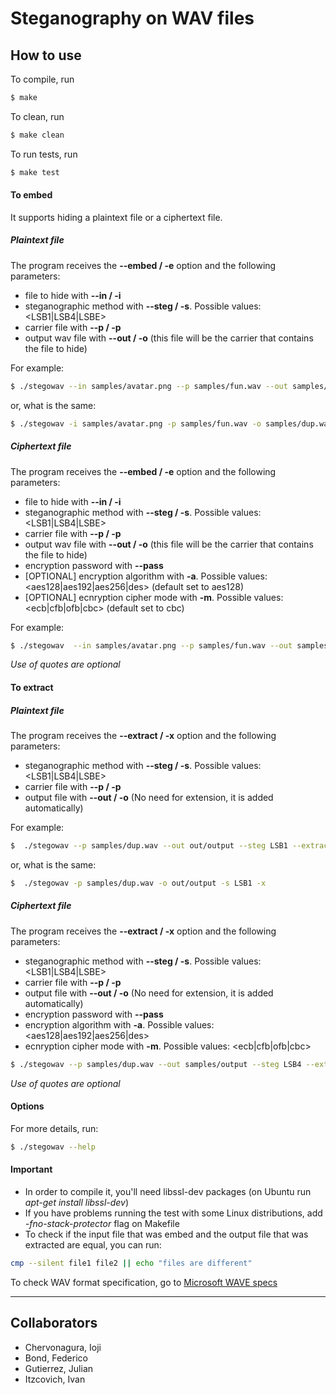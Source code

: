 # Steganography on WAV files

## How to use

To compile, run
```bash
$ make
```

To clean, run
```bash
$ make clean
```

To run tests, run
```bash
$ make test
```

#### To embed

It supports hiding a plaintext file or a ciphertext file.

##### Plaintext file

The program receives the **--embed / -e** option and the following parameters:

* file to hide with **--in / -i**
* steganographic method with **--steg / -s**. Possible values: &lt;LSB1|LSB4|LSBE&gt;
* carrier file with **--p / -p**
* output wav file with **--out / -o** (this file will be the carrier that contains the file to hide)

For example:

```bash
$ ./stegowav --in samples/avatar.png --p samples/fun.wav --out samples/dup.wav --steg LSB4 --embed
```
or, what is the same:
```bash
$ ./stegowav -i samples/avatar.png -p samples/fun.wav -o samples/dup.wav -s LSB4 -e
```

##### Ciphertext file

The program receives the **--embed / -e** option and the following parameters:

* file to hide with **--in / -i**
* steganographic method with **--steg / -s**. Possible values: &lt;LSB1|LSB4|LSBE&gt;
* carrier file with **--p / -p**
* output wav file with **--out / -o** (this file will be the carrier that contains the file to hide)
* encryption password with **--pass**
* [OPTIONAL] encryption algorithm with **-a**. Possible values:  &lt;aes128|aes192|aes256|des&gt; (default set to aes128)
* [OPTIONAL] ecnryption cipher mode with **-m**. Possible values: &lt;ecb|cfb|ofb|cbc&gt; (default set to cbc)

For example:

```bash
$ ./stegowav  --in samples/avatar.png --p samples/fun.wav --out samples/dup.wav --steg LSB4 --embed -a "aes192" -m cfb --pass "thePassword"
```

*Use of quotes are optional*

#### To extract

##### Plaintext file

The program receives the **--extract / -x** option and the following parameters:

* steganographic method with **--steg / -s**. Possible values: &lt;LSB1|LSB4|LSBE&gt;
* carrier file with **--p / -p**
* output file with **--out / -o** (No need for extension, it is added automatically)

For example:

```bash
$  ./stegowav --p samples/dup.wav --out out/output --steg LSB1 --extract
```

or, what is the same:

```bash
$  ./stegowav -p samples/dup.wav -o out/output -s LSB1 -x
```

##### Ciphertext file

The program receives the **--extract / -x** option and the following parameters:

* steganographic method with **--steg / -s**. Possible values: &lt;LSB1|LSB4|LSBE&gt;
* carrier file with **--p / -p**
* output file with **--out / -o** (No need for extension, it is added automatically)
* encryption password with **--pass**
* encryption algorithm with **-a**. Possible values:  &lt;aes128|aes192|aes256|des&gt;
* ecnryption cipher mode with **-m**. Possible values: &lt;ecb|cfb|ofb|cbc&gt;

```bash
$ ./stegowav --p samples/dup.wav --out samples/output --steg LSB4 --extract -a "aes192" -m cfb --pass "thePassword"
```

*Use of quotes are optional*

#### Options

For more details, run:

```bash
$ ./stegowav --help
```

#### Important

* In order to compile it, you'll need libssl-dev packages (on Ubuntu run *apt-get install libssl-dev*)
* If you have problems running the test with some Linux distributions, add *-fno-stack-protector* flag on Makefile
* To check if the input file that was embed and the output file that was extracted are equal, you can run:

```bash
cmp --silent file1 file2 || echo "files are different"
```

To check WAV format specification, go to [Microsoft WAVE specs](http://soundfile.sapp.org/doc/WaveFormat/)

***

## Collaborators

* Chervonagura, Ioji
* Bond, Federico
* Gutierrez, Julian
* Itzcovich, Ivan
